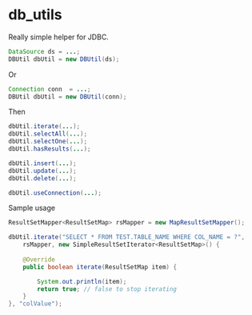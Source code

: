 # db_utils
Really simple helper for JDBC.

````java
DataSource ds = ...;
DBUtil dbUtil = new DBUtil(ds);
````

Or

````java
Connection conn  = ...;
DBUtil dbUtil = new DBUtil(conn);
````

Then

````java
dbUtil.iterate(...);
dbUtil.selectAll(...);
dbUtil.selectOne(...);
dbUtil.hasResults(...);

dbUtil.insert(...);
dbUtil.update(...);
dbUtil.delete(...);

dbUtil.useConnection(...);
````

Sample usage

````java
ResultSetMapper<ResultSetMap> rsMapper = new MapResultSetMapper();

dbUtil.iterate("SELECT * FROM TEST.TABLE_NAME WHERE COL_NAME = ?", 
    rsMapper, new SimpleResultSetIterator<ResultSetMap>() {
    
    @Override
    public boolean iterate(ResultSetMap item) {

        System.out.println(item);
        return true; // false to stop iterating
    }
}, "colValue");
````
